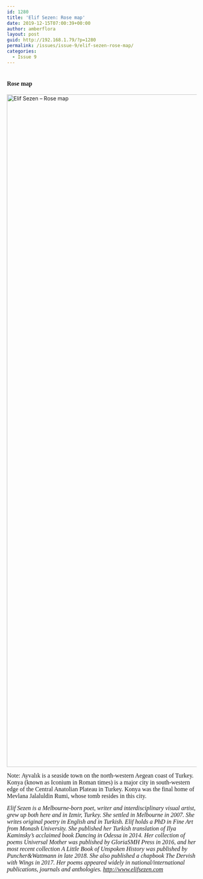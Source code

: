 ```yaml
---
id: 1280
title: 'Elif Sezen: Rose map'
date: 2019-12-15T07:00:39+00:00
author: amberflora
layout: post
guid: http://192.168.1.79/?p=1280
permalink: /issues/issue-9/elif-sezen-rose-map/
categories:
  - Issue 9
---
```

# <span style="font-family: georgia, palatino, serif; font-size: 12pt;">Rose map</span>

<img loading="lazy" class="alignnone wp-image-1281" src="http://amberflora.com/wp-content/uploads/2019/11/Rose-map-by-Elif-Sezen.jpg" alt="Elif Sezen – Rose map" width="800" height="1779" srcset="https://www.amberflora.com/wp-content/uploads/2019/11/Rose-map-by-Elif-Sezen.jpg 1693w, https://www.amberflora.com/wp-content/uploads/2019/11/Rose-map-by-Elif-Sezen-135x300.jpg 135w, https://www.amberflora.com/wp-content/uploads/2019/11/Rose-map-by-Elif-Sezen-768x1708.jpg 768w, https://www.amberflora.com/wp-content/uploads/2019/11/Rose-map-by-Elif-Sezen-460x1024.jpg 460w" sizes="(max-width: 800px) 100vw, 800px" /> 

<span style="font-size: 12pt; font-family: georgia, palatino, serif;">Note: Ayvalık is a seaside town on the north-western Aegean coast of Turkey. Konya (known as Iconium in Roman times) is a major city in south-western edge of the Central Anatolian Plateau in Turkey. Konya was the final home of Mevlana Jalaluldin Rumi, whose tomb resides in this city.</span>

<span style="font-size: 12pt; font-family: georgia, palatino, serif;"><em>Elif Sezen is a Melbourne-born poet, writer and interdisciplinary visual artist, grew up both here and in Izmir, Turkey. She settled in Melbourne in 2007. She writes original poetry in English and in Turkish. Elif holds a PhD in Fine Art from Monash University. She published her Turkish translation of Ilya Kaminsky’s acclaimed book Dancing in Odessa in 2014. Her collection of poems Universal Mother was published by GloriaSMH Press in 2016, and her most recent collection A Little Book of Unspoken History was published by Puncher&Wattmann in late 2018. She also published a chapbook The Dervish with Wings in 2017. Her poems appeared widely in national/international publications, journals and anthologies. <a href="http://www.elifsezen.com" target="_blank" rel="noopener noreferrer">http://www.elifsezen.com</a></em></span>